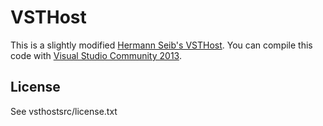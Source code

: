 # VSTHost

This is a slightly modified [Hermann Seib's VSTHost](http://www.hermannseib.com/english/vsthost.htm).
You can compile this code with [Visual Studio Community 2013](http://www.visualstudio.com/en-us/news/vs2013-community-vs.aspx).

## License
See vsthostsrc/license.txt
